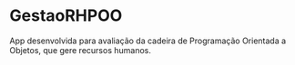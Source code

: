 # GestaoRHPOO
App desenvolvida para avaliação da cadeira de Programação Orientada a Objetos, que gere recursos humanos.
